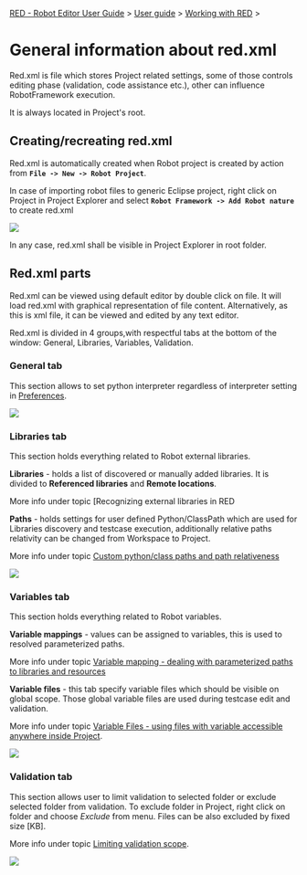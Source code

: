 [RED - Robot Editor User Guide](..\\..\\..\\) > [User
guide](..\\..\\user_guide.md) > [Working with
RED](..\\..\\working_with_RED.md) >

# General information about red.xml

Red.xml is file which stores Project related settings, some of those controls
editing phase (validation, code assistance etc.), other can influence
RobotFramework execution.

It is always located in Project's root.

## Creating/recreating red.xml

Red.xml is automatically created when Robot project is created by action from
**`File -> New -> Robot Project`**.

In case of importing robot files to generic Eclipse project, right click on
Project in Project Explorer and select **`Robot Framework -> Add Robot
nature`** to create red.xml

![](images/add_robot_nature.png)  
  

In any case, red.xml shall be visible in Project Explorer in root folder.

## Red.xml parts

Red.xml can be viewed using default editor by double click on file. It will
load red.xml with graphical representation of file content. Alternatively, as
this is xml file, it can be viewed and edited by any text editor.

Red.xml is divided in 4 groups,with respectful tabs at the bottom of the
window: General, Libraries, Variables, Validation.

### General tab

This section allows to set python interpreter regardless of interpreter
setting in [Preferences](../launching/launch_prefs.md).

![](images/red_xml_general_tab.png)  
  

### Libraries tab

This section holds everything related to Robot external libraries.

**Libraries** \- holds a list of discovered or manually added libraries. It is
divided to **Referenced libraries** and **Remote locations**.

More info under topic [Recognizing external libraries in RED

**Paths** \- holds settings for user defined Python/ClassPath which are used
for Libraries discovery and testcase execution, additionally relative paths
relativity can be changed from Workspace to Project.

More info under topic [Custom python/class paths and path
relativeness](custom_paths_relatve.md)

![](images/red_xml_libraries_tab.png)  
  

### Variables tab

This section holds everything related to Robot variables.

**Variable mappings** \- values can be assigned to variables, this is used to
resolved parameterized paths.

More info under topic [Variable mapping - dealing with parameterized paths to
libraries and resources](variable_mapping.md)

**Variable files** \- this tab specify variable files which should be visible
on global scope. Those global variable files are used during testcase edit and
validation.

More info under topic [Variable Files - using files with variable accessible
anywhere inside Project](variable_files.md).

![](images/red_xml_variables_tab.png)  
  

### Validation tab

This section allows user to limit validation to selected folder or exclude
selected folder from validation. To exclude folder in Project, right click on
folder and choose _Exclude_ from menu. Files can be also excluded by fixed
size [KB].

More info under topic [Limiting validation scope](../validation/scope.md).

![](images/red_xml_validation_tab.png)  
  

